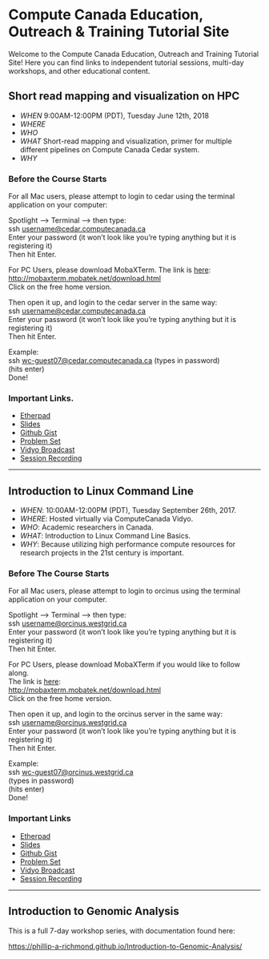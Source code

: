 # Compute Canada Education, Outreach & Training Tutorial Site

Welcome to the Compute Canada Education, Outreach and Training Tutorial Site! Here you can find links to independent tutorial sessions, multi-day workshops, and other educational content.


## Short read mapping and visualization on HPC

+ *WHEN* 9:00AM-12:00PM (PDT), Tuesday June 12th, 2018
+ *WHERE* 
+ *WHO*  
+ *WHAT* Short-read mapping and visualization, primer for multiple different pipelines on Compute Canada Cedar system.
+ *WHY* 

### Before the Course Starts
For all Mac users, please attempt to login to cedar using the terminal application on your computer:

Spotlight —> Terminal —> then type:   
ssh username@cedar.computecanada.ca  
Enter your password (it won’t look like you’re typing anything but it is registering it)  
Then hit Enter.  

For PC Users, please download MobaXTerm. 
The link is [here](http://mobaxterm.mobatek.net/download.html):  
<http://mobaxterm.mobatek.net/download.html>  
Click on the free home version.  

Then open it up, and login to the cedar server in the same way:  
ssh username@cedar.computecanada.ca  
Enter your password (it won’t look like you’re typing anything but it is registering it)  
Then hit Enter.  

Example:  
ssh wc-guest07@cedar.computecanada.ca
(types in password)  
(hits enter)  
Done!  

### Important Links. 

+ [Etherpad]() 
+ [Slides](https://docs.google.com/presentation/d/1O2BewoJgp-m3aEKYm8XnVlPJBEnBaWeO_UJ0yKhz8Lw/edit#slide=id.g1deaa80ad7_0_0)
+ [Github Gist]()
+ [Problem Set]()
+ [Vidyo Broadcast]()
+ [Session Recording]()


_____

## Introduction to Linux Command Line

+ *WHEN*: 10:00AM-12:00PM (PDT), Tuesday September 26th, 2017.    
+ *WHERE*:  Hosted virtually via ComputeCanada Vidyo.  
+ *WHO*:  Academic researchers in Canada.     
+ *WHAT*: Introduction to Linux Command Line Basics. 
+ *WHY*:  Because utilizing high performance compute resources for research projects in the 21st century is important.  

### Before The Course Starts
For all Mac users, please attempt to login to orcinus using the terminal application on your computer.

Spotlight —> Terminal —> then type:   
ssh username@orcinus.westgrid.ca  
Enter your password (it won’t look like you’re typing anything but it is registering it)  
Then hit Enter.  

For PC Users, please download MobaXTerm if you would like to follow along.  
The link is [here](http://mobaxterm.mobatek.net/download.html):  
<http://mobaxterm.mobatek.net/download.html>  
Click on the free home version.  

Then open it up, and login to the orcinus server in the same way:  
ssh username@orcinus.westgrid.ca  
Enter your password (it won’t look like you’re typing anything but it is registering it)  
Then hit Enter.  

Example:  
ssh wc-guest07@orcinus.westgrid.ca  
(types in password)  
(hits enter)  
Done!  


### Important Links
+ [Etherpad](https://etherpad.openstack.org/p/EOT_Tutorial_IntroToLinuxCommandLine) 
+ [Slides](https://docs.google.com/presentation/d/10NFhAUhJKRm5HTPmHxhxWVEVFEIn3zfFw9-qpnuo1EY/edit?usp=sharing)
+ [Github Gist](https://gist.github.com/Phillip-a-richmond/a22f4e967c1fd56235f77fbe1c7936f8)
+ [Problem Set](https://github.com/Phillip-a-richmond/ComputeCanada_EOT/blob/master/IntroToLinuxProblemSet.txt)
+ [Vidyo Broadcast]()
+ [Session Recording]()


_____

## Introduction to Genomic Analysis

This is a full 7-day workshop series, with documentation found here:

https://phillip-a-richmond.github.io/Introduction-to-Genomic-Analysis/














